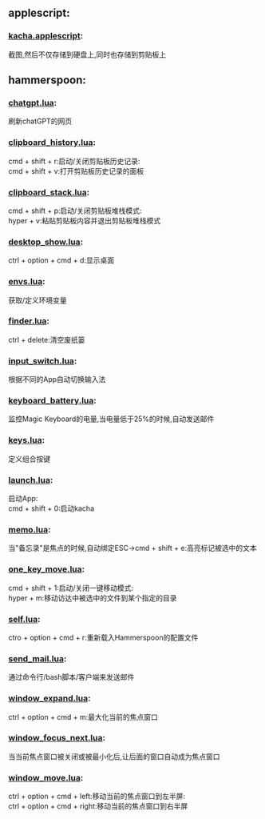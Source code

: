 ## applescript:
### [kacha.applescript](applescripts/kacha.applescript):<br>
截图,然后不仅存储到硬盘上,同时也存储到剪贴板上

## hammerspoon:
### [chatgpt.lua](hammerspoon/modules/chatgpt.lua):<br>
刷新chatGPT的网页

### [clipboard_history.lua](hammerspoon/modules/clipboard_history.lua):<br>
cmd + shift + r:启动/关闭剪贴板历史记录:<br>
cmd + shift + v:打开剪贴板历史记录的面板

### [clipboard_stack.lua](hammerspoon/modules/clipboard_stack.lua):<br>
cmd + shift + p:启动/关闭剪贴板堆栈模式:<br>
hyper + v:粘贴剪贴板内容并退出剪贴板堆栈模式

### [desktop_show.lua](hammerspoon/modules/desktop_show.lua):<br>
ctrl + option + cmd + d:显示桌面

### [envs.lua](hammerspoon/modules/envs.lua):<br>
获取/定义环境变量

### [finder.lua](hammerspoon/modules/finder.lua):<br>
ctrl + delete:清空废纸篓

### [input_switch.lua](hammerspoon/modules/input_switch.lua):<br>
根据不同的App自动切换输入法

### [keyboard_battery.lua](hammerspoon/modules/keyboard_battery.lua):<br>
监控Magic Keyboard的电量,当电量低于25%的时候,自动发送邮件

### [keys.lua](hammerspoon/modules/keys.lua):<br>
定义组合按键

### [launch.lua](hammerspoon/modules/launch.lua):<br>
启动App:<br>
cmd + shift + 0:启动kacha

### [memo.lua](hammerspoon/modules/memo.lua):<br>
当"备忘录"是焦点的时候,自动绑定ESC->cmd + shift + e:高亮标记被选中的文本

### [one_key_move.lua](hammerspoon/modules/one_key_move.lua):<br>
cmd + shift + 1:启动/关闭一键移动模式:<br>
hyper + m:移动访达中被选中的文件到某个指定的目录

### [self.lua](hammerspoon/modules/self.lua):<br>
ctro + option + cmd + r:重新载入Hammerspoon的配置文件

### [send_mail.lua](hammerspoon/modules/send_mail.lua):<br>
通过命令行/bash脚本/客户端来发送邮件

### [window_expand.lua](hammerspoon/modules/window_expand.lua):<br>
ctrl + option + cmd + m:最大化当前的焦点窗口

### [window_focus_next.lua](hammerspoon/modules/window_focus_next.lua):<br>
当当前焦点窗口被关闭或被最小化后,让后面的窗口自动成为焦点窗口

### [window_move.lua](hammerspoon/modules/window_move.lua):<br>
ctrl + option + cmd + left:移动当前的焦点窗口到左半屏:<br>
ctrl + option + cmd + right:移动当前的焦点窗口到右半屏
